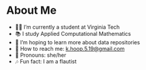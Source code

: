 # About Me

- 👩‍🎓 I’m currently a student at Virginia Tech
- 📚 I study Applied Computational Mathematics
- 🤔 I’m hoping to learn more about data repositories
- 📧 How to reach me: k.hoop.5.19@gmail.com
- 🌸 Pronouns: she/her
- 🎶 Fun fact: I am a flautist

